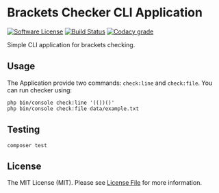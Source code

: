 # Brackets Checker CLI Application

[![Software License](https://img.shields.io/badge/license-MIT-brightgreen.svg?style=flat)](LICENSE.md)
[![Build Status](https://img.shields.io/travis/MaxVoronov/brackets-app/master.svg?style=flat)](https://travis-ci.org/MaxVoronov/brackets-app)
[![Codacy grade](https://img.shields.io/codacy/grade/2ec38d8e738545b1835c744104060535.svg?style=flat)]()

Simple CLI application for brackets checking.

## Usage
The Application provide two commands: `check:line` and `check:file`.
You can run checker using:
```
php bin/console check:line '(())()'
php bin/console check:file data/example.txt
```

## Testing
```
composer test
```

## License
The MIT License (MIT). Please see [License File](LICENSE.md) for more information.